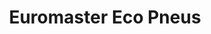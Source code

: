 ---
title: "Euromaster Eco Pneus"
url: /plerin/euromaster-eco-pneus/
shop: réparation de voitures
---
